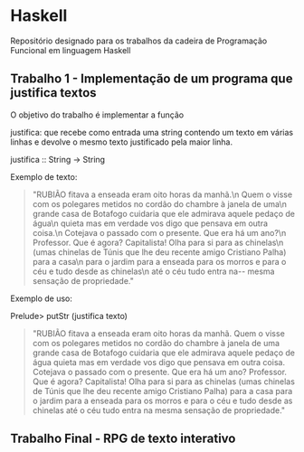 # Haskell
Repositório designado para os trabalhos da cadeira de Programação Funcional em linguagem Haskell

## Trabalho 1 - Implementação de um programa que justifica textos
O objetivo do trabalho é implementar a função

justifica: que recebe como entrada uma string contendo um texto em várias linhas e devolve o mesmo texto justificado pela maior linha. 

justifica :: String -> String

Exemplo de texto:
>"RUBIÃO fitava a enseada eram oito horas da manhã.\n
>Quem o visse com os polegares metidos no cordão do chambre à janela de uma\n
> grande casa de Botafogo cuidaria que ele admirava aquele pedaço de água\n
> quieta mas em verdade vos digo que pensava em outra coisa.\n
> Cotejava o passado com o presente. Que era há um ano?\n
> Professor. Que é agora? Capitalista! Olha para si para as chinelas\n
> (umas chinelas de Túnis que lhe deu recente amigo Cristiano Palha) para a casa\n
> para o jardim para a enseada para os morros e para o céu e tudo desde as chinelas\n
> até o céu tudo entra na-- mesma sensação de propriedade."

Exemplo de uso:

Prelude> putStr (justifica texto)

>"RUBIÃO      fitava     a     enseada     eram     oito    horas   da      manhã.
> Quem  o  visse  com  os  polegares  metidos  no cordão do chambre à janela de uma
> grande  casa  de  Botafogo  cuidaria  que  ele  admirava  aquele  pedaço  de água
> quieta    mas    em    verdade    vos    digo   que   pensava   em   outra coisa.
> Cotejava     o    passado     com   o   presente.    Que    era   há   um    ano?
> Professor.   Que   é   agora?   Capitalista!   Olha  para  si  para  as  chinelas
> (umas  chinelas  de  Túnis que lhe deu recente amigo Cristiano Palha) para a casa
> para o jardim para a enseada para os morros e para o céu e tudo desde as chinelas
> até o céu tudo entra na mesma sensação de propriedade."

## Trabalho Final - RPG de texto interativo

